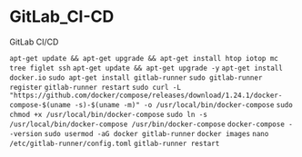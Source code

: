 # GitLab_CI-CD
GitLab CI/CD

`apt-get update && apt-get upgrade && apt-get install htop iotop mc tree figlet ssh`
`apt-get update && apt-get upgrade -y`
`apt-get install docker.io`
`sudo apt-get install gitlab-runner`
`sudo gitlab-runner register`
`gitlab-runner restart`
`sudo curl -L "https://github.com/docker/compose/releases/download/1.24.1/docker-compose-$(uname -s)-$(uname -m)" -o /usr/local/bin/docker-compose`
`sudo chmod +x /usr/local/bin/docker-compose`
`sudo ln -s /usr/local/bin/docker-compose /usr/bin/docker-compose`
`docker-compose --version`
`sudo usermod -aG docker gitlab-runner`
`docker images`
`nano /etc/gitlab-runner/config.toml`
`gitlab-runner restart`

